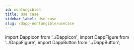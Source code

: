 ```yaml
---
id: nonfungible4
title: Use case
sidebar_label: Use case
slug: /dapp-nonfungible/usecase
---
```


import DappIcon from '../DappIcon';
import DappFigure from '../DappFigure';
import DappButton from '../DappButton';
